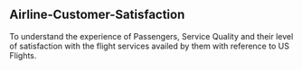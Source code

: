 ## Airline-Customer-Satisfaction
To understand the experience of Passengers, Service Quality and their level of satisfaction with the flight services availed by them with reference to US Flights.
